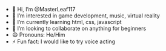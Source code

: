 - 👋 Hi, I’m @MasterLeaf117
- 👀 I’m interested in game development, music, virtual reality
- 🌱 I’m currently learning html, css, javascript
- 💞️ I’m looking to collaborate on anything for beginners
- 😄 Pronouns: He/Him
- ⚡ Fun fact: I would like to try voice acting

<!---
MasterLeaf117/MasterLeaf117 is a ✨ special ✨ repository because its `README.md` (this file) appears on your GitHub profile.
You can click the Preview link to take a look at your changes.
--->
